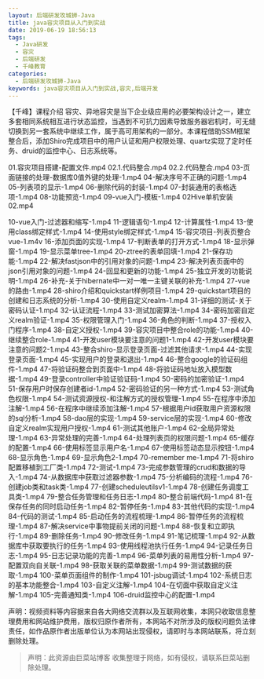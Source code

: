 ```yaml
---
layout: 后端研发攻城狮-Java
title: java容灾项目从入门到实战
date: 2019-06-19 18:56:13
tags:
  - Java研发
  - 容灾
  - 后端研发
  - 千峰教育
categories:
  - 后端研发攻城狮-Java
keywords: java容灾项目从入门到实战,容灾,后端开发
---
```


【千峰】课程介绍
容灾、异地容灾是当下企业级应用的必要架构设计之一，建立多套相同系统相互进行状态监控，当遇到不可抗力因素导致服务器宕机时，可无缝切换到另一套系统中继续工作，属于高可用架构的一部分。本课程借助SSM框架整合后，添加Shiro完成项目中的用户认证和用户权限处理、quartz实现了定时任务、druid的监控中心、日志系统等。

01.容灾项目搭建-配置文件.mp4
02.1.代码整合.mp4
02.2.代码整合.mp4
03-页面链接的处理-数据库0值外键的处理-1.mp4
04-解决序号不正确的问题-1.mp4
05-列表项的显示-1.mp4
06-删除代码的封装-1.mp4
07-封装通用的表格选项-1.mp4
08-功能预览-1.mp4
09-vue入门-模板-1.mp4
02Hive单机安装02.mp4
<!-- more -->
10-vue入门-过滤器和缩写-1.mp4
11-逻辑语句-1.mp4
12-计算属性-1.mp4
13-使用class绑定样式-1.mp4
14-使用style绑定样式-1.mp4
15-容灾项目-列表页整合vue-1.m4v
16-添加页面的实现-1.mp4
17-判断表单的打开方式-1.mp4
18-显示弹窗-1.mp4
19-显示菜单tree-1.mp4
20-ztree的表单回填-1.mp4
21-保存功能-1.mp4
22-解决fastjson中的引用对象的问题-1.mp4
23-解决列表页面中的json引用对象的问题-1.mp4
24-回显和更新的功能-1.mp4
25-独立开发的功能说明-1.mp4
26-补充-关于hibernate中一对一唯一主键关联的补充-1.mp4
27-vue的路由-1.mp4
28-shiro介绍和quickstart样例项目-1.mp4
29-quickstart项目的创建和日志系统的分析-1.mp4
30-使用自定义realm-1.mp4
31-详细的测试-关于密码认证-1.mp4
32-认证流程-1.mp4
33-测试加密算法-1.mp4
34-密码加密自定义realm验证-1.mp4
35-权限管理入门-1.mp4
36-角色的判断-1.mp4
37-授权入门程序-1.mp4
38-自定义授权-1.mp4
39-容灾项目中整合role的功能-1.mp4
40-继续整合role-1.mp4
41-开发user模块要注意的问题1-1.mp4
42-开发user模块要注意的问题2-1.mp4
43-整合shiro-显示登录页面-过滤其他请求-1.mp4
44-实现登录页面-1.mp4
45-实现用户的登录和退出-1.mp4
46-整合google的验证码组件-1.mp4
47-将验证码整合到页面中-1.mp4
48-将验证码地址放入模型数据-1.mp4
49-登录controller中验证验证码-1.mp4
50-密码的加密验证-1.mp4
51-保存用户时保存创建者id-1.mp4
52-密码验证的另一种方式-1.mp4
53-测试角色权限-1.mp4
54-测试资源授权-和注解方式的授权管理-1.mp4
55-在程序中添加注解-1.mp4
56-在程序中继续添加注解-1.mp4
57-根据用户id获取用户资源权限的sql分析-1.mp4
58-dao层的实现-1.mp4
59-service层的实现-1.mp4
60-修改自定义realm实现用户授权-1.mp4
61-测试其他账户-1.mp4
62-全局异常处理-1.mp4
63-异常处理的完善-1.mp4
64-处理列表页的权限问题-1.mp4
65-缓存的配置-1.mp4
66-使用标签显示用户名-1.mp4
67-使用标签动态显示按钮-1.mp4
68-显示角色-1.mp4
69-显示角色2-1.mp4
70-remember me-1.mp4
71-将shiro配置移植到工厂类-1.mp4
72-测试-1.mp4
73-完成参数管理的crud和数据的导入-1.mp4
74-从数据库中获取过滤器参数-1.mp4
75-分析编码的流程-1.mp4
76-创建job类和task类-1.mp4
77-创建scheduleutilsv1-1.mp4
78-创建任务调度工具类-1.mp4
79-整合任务管理和任务日志-1.mp4
80-整合前端代码-1.mp4
81-在保存任务的同时启动任务-1.mp4
82-暂停任务-1.mp4
83-其他代码的实现-1.mp4
84-代码的测试-1.mp4
85-启动任务的流程梳理-1.mp4
86-暂停任务的流程梳理-1.mp4
87-解决service中事物提前关闭的问题-1.mp4
88-恢复和立即执行-1.mp4
89-删除任务-1.mp4
90-修改任务-1.mp4
91-笔记梳理-1.mp4
92-从数据库中获取要执行的任务-1.mp4
93-使用线程池执行任务-1.mp4
94-记录任务日志-1.mp4
95-日志记录功能的完善-1.mp4
96-菜单列表的易用性分析-1.mp4
97-配置双向自关联-1.mp4
98-获取关联的菜单数据-1.mp4
99-测试数据的获取-1.mp4
100-菜单页面组件的制作-1.mp4
101-jsbug调试-1.mp4
102-系统日志的基本功能整合-1.mp4
103-自定义注解-1.mp4
104-在切面中获取自定义注解-1.mp4
105-完善通知类-1.mp4
106-druid监控中心的配置-1.mp4
<div class="post-copyright">
    <div class="post-copyright__author">
      <span class="post-copyright-meta">声明：视频资料等内容据来自各大网络交流群以及互联网收集，本网只收取信息整理费用和网站维护费用，版权归原作者所有，本网站不对所涉及的版权问题负法律责任，如作品原作者出版单位认为本网站出现侵权，请即时与本网站联系，将立刻删除处理。 </span>
    </div>
</div>

<blockquote class="blockquote-center">
声明：此资源由巨菜站博客 收集整理于网络，如有侵权，请联系巨菜站删除处理。
</blockquote>
